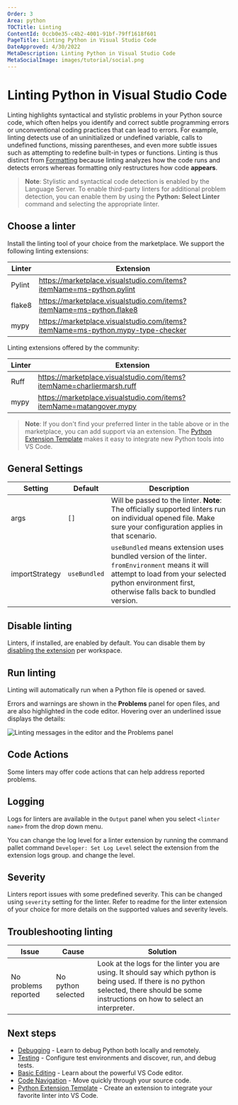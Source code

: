 ```yaml
---
Order: 3
Area: python
TOCTitle: Linting
ContentId: 0ccb0e35-c4b2-4001-91bf-79ff1618f601
PageTitle: Linting Python in Visual Studio Code
DateApproved: 4/30/2022
MetaDescription: Linting Python in Visual Studio Code
MetaSocialImage: images/tutorial/social.png
---
```


# Linting Python in Visual Studio Code

Linting highlights syntactical and stylistic problems in your Python source code, which often helps you identify and correct subtle programming errors or unconventional coding practices that can lead to errors. For example, linting detects use of an uninitialized or undefined variable, calls to undefined functions, missing parentheses, and even more subtle issues such as attempting to redefine built-in types or functions. Linting is thus distinct from [Formatting](/docs/python/editing.md#formatting) because linting analyzes how the code runs and detects errors whereas formatting only restructures how code **appears**.

> **Note**: Stylistic and syntactical code detection is enabled by the Language Server. To enable third-party linters for additional problem detection, you can enable them by using the **Python: Select Linter** command and selecting the appropriate linter.

## Choose a linter

Install the linting tool of your choice from the marketplace. We support the following linting extensions:

| Linter | Extension                                                                       |
| ------ | ------------------------------------------------------------------------------- |
| Pylint | https://marketplace.visualstudio.com/items?itemName=ms-python.pylint            |
| flake8 | https://marketplace.visualstudio.com/items?itemName=ms-python.flake8            |
| mypy   | https://marketplace.visualstudio.com/items?itemName=ms-python.mypy-type-checker |

Linting extensions offered by the community:

| Linter | Extension                                                              |
| ------ | ---------------------------------------------------------------------- |
| Ruff   | https://marketplace.visualstudio.com/items?itemName=charliermarsh.ruff |
| mypy   | https://marketplace.visualstudio.com/items?itemName=matangover.mypy    |

> **Note**: If you don't find your preferred linter in the table above or in the marketplace, you can add support via an extension. The [Python Extension Template](/api/advanced-topics/python-extension-template.md) makes it easy to integrate new Python tools into VS Code.

## General Settings

| Setting        | Default      | Description                                                                                                                                                                                            |
| -------------- | ------------ | ------------------------------------------------------------------------------------------------------------------------------------------------------------------------------------------------------ |
| args           | `[]`         | Will be passed to the linter. **Note**: The officially supported linters run on individual opened file. Make sure your configuration applies in that scenario.                                         |
| importStrategy | `useBundled` | `useBundled` means extension uses bundled version of the linter. `fromEnvironment` means it will attempt to load from your selected python environment first, otherwise falls back to bundled version. |

## Disable linting

Linters, if installed, are enabled by default. You can disable them by [disabling the extension](/docs/editor/extension-marketplace.md#disable-an-extension) per workspace.

## Run linting

Linting will automatically run when a Python file is opened or saved.

Errors and warnings are shown in the **Problems** panel for open files, and are also highlighted in the code editor. Hovering over an underlined issue displays the details:

![Linting messages in the editor and the Problems panel](images/linting/lint-messages.png)

## Code Actions

Some linters may offer code actions that can help address reported problems.

## Logging

Logs for linters are available in the `Output` panel when you select `<linter name>` from the drop down menu.

You can change the log level for a linter extension by running the command pallet command `Developer: Set Log Level` select the extension from the extension logs group. and change the level.

## Severity

Linters report issues with some predefined severity. This can be changed using `severity` setting for the linter. Refer to readme for the linter extension of your choice for more details on the supported values and severity levels.

## Troubleshooting linting

| Issue | Cause | Solution |
| --- | --- | --- |
| No problems reported | No python selected | Look at the logs for the linter you are using. It should say which python is being used. If there is no python selected, there should be some instructions on how to select an interpreter. |

## Next steps

-   [Debugging](/docs/python/debugging.md) - Learn to debug Python both locally and remotely.
-   [Testing](/docs/python/testing.md) - Configure test environments and discover, run, and debug tests.
-   [Basic Editing](/docs/editor/codebasics.md) - Learn about the powerful VS Code editor.
-   [Code Navigation](/docs/editor/editingevolved.md) - Move quickly through your source code.
-   [Python Extension Template](/api/advanced-topics/python-extension-template.md) - Create an extension to integrate your favorite linter into VS Code.
